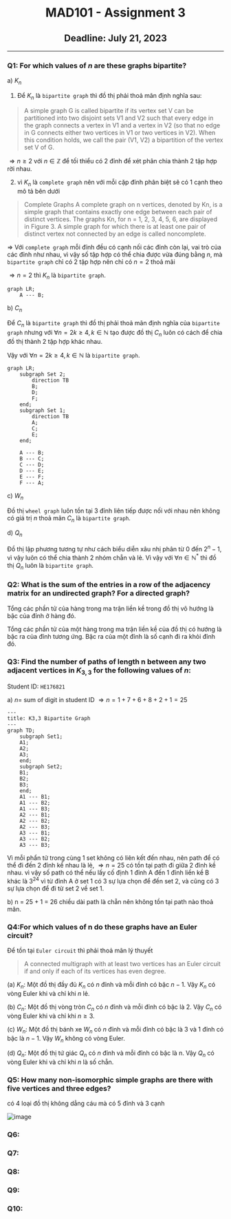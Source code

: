 <div align="center">
  <h1>MAD101 - Assignment 3</h1>
  <h2>Deadline: July 21, 2023</h2>
</div>

---

### Q1: For which values of $n$ are these graphs bipartite?

a) ${K_n}$

1. Để $K_n$ là `bipartite graph` thì đồ thị phải thoả mãn định nghĩa sau:

> A simple graph G is called bipartite if its vertex set V can be partitioned into two disjoint sets V1 and V2 such that every edge in the graph connects a vertex in V1 and a vertex in V2 (so that no edge in G connects either two vertices in V1 or two vertices in V2). When this condition holds, we call the pair (V1, V2) a bipartition of the vertex set V of G.

$\Rightarrow n \geq 2$ với $n \in \mathbb{Z}$ để tối thiểu có 2 đỉnh để xét phân chia thành 2 tập hợp rời nhau.

2. vì $K_n$ là `complete graph` nên với mỗi cặp đỉnh phân biệt sẽ có 1 cạnh theo mô tả bên dưới

> Complete Graphs A complete graph on n vertices, denoted by Kn, is a simple graph that contains exactly one edge between each pair of distinct vertices. The graphs Kn, for n = 1, 2, 3, 4, 5, 6, are displayed in Figure 3. A simple graph for which there is at least one pair of distinct vertex not connected by an edge is called noncomplete.

$\Rightarrow$ Với `complete graph` mỗi đỉnh đều có cạnh nối các đỉnh còn lại, vai trò của các đỉnh như nhau, vì vậy số tập hợp có thể chia được vừa đúng bằng $n$, mà `bipartite graph` chỉ có 2 tập hợp nên chỉ có $n = 2$ thoả mãi

$\Rightarrow n = 2$ thì $K_n$ là `bipartite graph`.

```mermaid
graph LR;
    A --- B;
```

b) ${C_n}$

Để $C_n$ là `bipartite graph` thì đồ thị phải thoả mãn định nghĩa của `bipartite graph` nhưng với $\forall n = 2k \geq 4, k \in \mathbb{N}$ tạo được đồ thị $C_n$ luôn có cách để chia đồ thị thành 2 tập hợp khác nhau.

Vậy với $\forall n = 2k \geq 4, k \in \mathbb{N}$ là `bipartite graph`.

```mermaid
graph LR;
    subgraph Set 2;
        direction TB
        B;
        D;
        F;
    end;
    subgraph Set 1;
        direction TB
        A;
        C;
        E;
    end;

    A --- B;
    B --- C;
    C --- D;
    D --- E;
    E --- F;
    F --- A;

```

c) ${W_n}$

Đồ thị `wheel graph` luôn tồn tại 3 đỉnh liên tiếp được nối với nhau nên không có giá trị $n$ thoả mãn $C_n$ là `bipartite graph`.

d) ${Q_n}$

Đồ thị lập phương tương tự như cách biểu diễn xâu nhị phân từ $0$ đến $2^n-1$, vì vậy luôn có thể chia thành 2 nhóm chẵn và lẻ. Vì vậy với $\forall n \in \mathbb{N}^*$ thì đồ thị ${Q_n}$ luôn là `bipartite graph`.

### Q2: What is the sum of the entries in a row of the adjacency matrix for an undirected graph? For a directed graph?

Tổng các phần tử của hàng trong ma trận liền kề trong đồ thị vô hướng là bậc của đỉnh ở hàng đó.

Tổng các phần tử của một hàng trong ma trận liền kề của đồ thị có hướng là bậc ra của đỉnh tương ứng. Bậc ra của một đỉnh là số cạnh đi ra khỏi đỉnh đó.

### Q3: Find the number of paths of length n between any two adjacent vertices in $K_{3,3}$ for the following values of $n$:

Student ID: `HE176821`

a) $n =$ sum of digit in student ID $\Rightarrow n = 1 + 7 + 6 + 8 + 2 + 1 = 25$

```mermaid
---
title: K3,3 Bipartite Graph
---
graph TD;
    subgraph Set1;
    A1;
    A2;
    A3;
    end;
    subgraph Set2;
    B1;
    B2;
    B3;
    end;
    A1 --- B1;
    A1 --- B2;
    A1 --- B3;
    A2 --- B1;
    A2 --- B2;
    A2 --- B3;
    A3 --- B1;
    A3 --- B2;
    A3 --- B3;
```

Vì mỗi phẩn tử trong cùng 1 set không có liên kết đến nhau, nên path để có thể đi đến 2 đỉnh kể nhau là lẻ, $\Rightarrow n = 25$ có tồn tại path đi giữa 2 đỉnh kề nhau.
vì vậy số path có thể nếu lấy cố định 1 đỉnh A đến 1 đỉnh liền kề B khác là $3^{24}$ vì từ đỉnh A ở set 1 có 3 sự lựa chọn để đến set 2, và cũng có 3 sự lựa chọn để đi từ set 2 về set 1.

b) n = 25 + 1 = 26
chiều dài path là chẵn nên không tồn tại path nào thoả mãn.

### Q4:For which values of n do these graphs have an Euler circuit?

Để tồn tại `Euler circuit` thì phải thoả mãn lý thuyết 

> A connected multigraph with at least two vertices has an Euler circuit if and only if each of its vertices has even degree.


(a) $K_n$: Một đồ thị đầy đủ $K_n$ có $n$ đỉnh và mỗi đỉnh có bậc $n-1$. Vậy $K_n$ có vòng Euler khi và chỉ khi $n$ lẻ.

(b) $C_n$: Một đồ thị vòng tròn $C_n$ có $n$ đỉnh và mỗi đỉnh có bậc là 2. Vậy $C_n$ có vòng Euler khi và chỉ khi $n \geq 3$.

(c) $W_n$: Một đồ thị bánh xe $W_n$ có $n$ đỉnh và mỗi đỉnh có bậc là 3 và 1 đỉnh có bậc là $n - 1$. Vậy $W_n$ không có vòng Euler.

(d) $Q_n$: Một đồ thị tứ giác $Q_n$ có $n$ đỉnh và mỗi đỉnh có bậc là n. Vậy $Q_n$ có vòng Euler khi và chỉ khi $n$ là số chẵn.

### Q5: How many non-isomorphic simple graphs are there with five vertices and three edges?

có 4 loại đồ thị không dẳng cáu mà có 5 đỉnh và 3 cạnh

![image](https://github.com/N1GHT-F4LL/FPT-Notebook/assets/60804710/d9bcc39e-be2e-48f9-872b-c20404927942)


### Q6:

### Q7:

### Q8:

### Q9:

### Q10:
